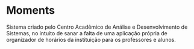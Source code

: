 # Moments
Sistema criado pelo Centro Acadêmico de Análise e Desenvolvimento de Sistemas, no intuito de sanar a falta de uma aplicação própria de organizador de horários da instituição para os professores e alunos.
